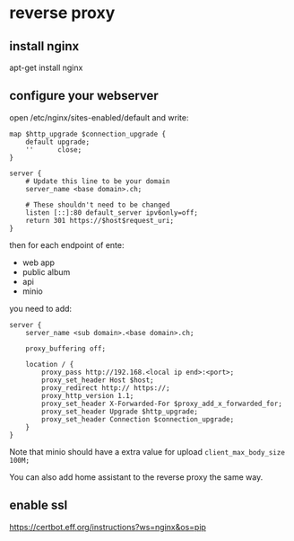 # reverse proxy

## install nginx

apt-get install nginx

## configure your webserver

open /etc/nginx/sites-enabled/default and write:

```
map $http_upgrade $connection_upgrade {
    default upgrade;
    ''      close;
}

server {
    # Update this line to be your domain
    server_name <base domain>.ch;

    # These shouldn't need to be changed
    listen [::]:80 default_server ipv6only=off;
    return 301 https://$host$request_uri;
}
```

then for each endpoint of ente:
 - web app
 - public album
 - api
 - minio

you need to add:

```
server {
    server_name <sub domain>.<base domain>.ch;

    proxy_buffering off;

    location / {
        proxy_pass http://192.168.<local ip end>:<port>;
        proxy_set_header Host $host;
        proxy_redirect http:// https://;
        proxy_http_version 1.1;
        proxy_set_header X-Forwarded-For $proxy_add_x_forwarded_for;
        proxy_set_header Upgrade $http_upgrade;
        proxy_set_header Connection $connection_upgrade;
    }
}
```

Note that minio should have a extra value for upload `client_max_body_size 100M;`

You can also add home assistant to the reverse proxy the same way.

## enable ssl

https://certbot.eff.org/instructions?ws=nginx&os=pip


